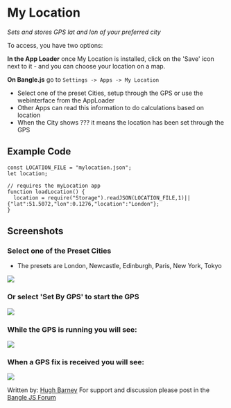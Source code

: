 # My Location

*Sets and stores GPS lat and lon of your preferred city*

To access, you have two options:

**In the App Loader** once My Location is installed, click on the 'Save' icon
next to it - and you can choose your location on a map.

**On Bangle.js** go to `Settings -> Apps -> My Location`

* Select one of the preset Cities, setup through the GPS or use the webinterface from the AppLoader
* Other Apps can read this information to do calculations based on location
* When the City shows ??? it means the location has been set through the GPS

## Example Code

    const LOCATION_FILE = "mylocation.json";
    let location;

    // requires the myLocation app
    function loadLocation() {
      location = require("Storage").readJSON(LOCATION_FILE,1)||{"lat":51.5072,"lon":0.1276,"location":"London"};
    }

## Screenshots

### Select one of the Preset Cities

* The presets are London, Newcastle, Edinburgh, Paris, New York, Tokyo

![](screenshot_1.png)

### Or select 'Set By GPS' to start the GPS

![](screenshot_2.png)

### While the GPS is running you will see:

![](screenshot_3.png)

### When a GPS fix is received you will see:

![](screenshot_4.png)



Written by: [Hugh Barney](https://github.com/hughbarney)  For support and discussion please post in the [Bangle JS Forum](http://forum.espruino.com/microcosms/1424/)
